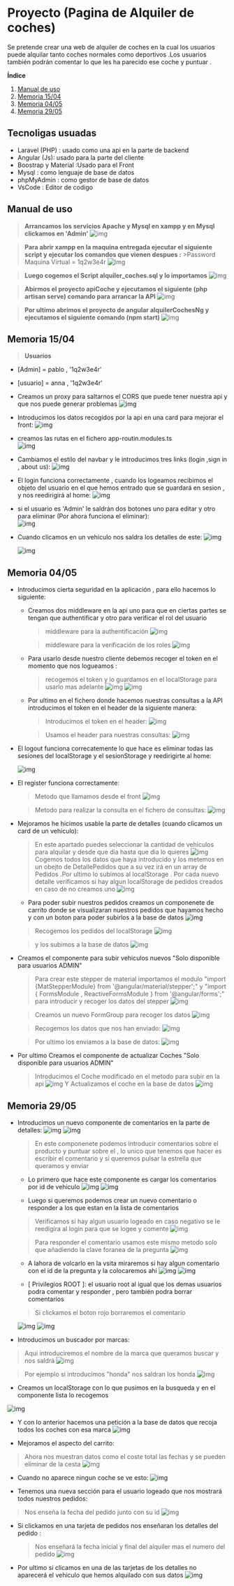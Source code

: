 # Proyecto (Pagina de Alquiler de coches)
Se pretende crear una web de alquiler de coches en la cual los usuarios puede alquilar tanto coches normales como deportivos .Los usuarios también podrán comentar lo que les ha parecido ese coche y puntuar .

**Índice**
1. [Manual de uso](#id1)
2. [Memoria 15/04](#id2)
3. [Memoria 04/05](#id3)
4. [Memoria 29/05](#id4)

## Tecnoligas usuadas

* Laravel (PHP) : usado como una api en  la parte de backend 
* Angular (Js): usado para la parte del cliente 
* Boostrap y Material :Usado para el Front
* Mysql : como lenguaje de base de datos
* phpMyAdmin : como gestor de base de datos
* VsCode : Editor de codigo

<div id='id1'/>

## Manual de uso

>**Arrancamos los servicios Apache y Mysql en xampp y en Mysql clickamos en 'Admin'**
![img](./images/01.PNG)
    
>**Para abrir xampp en la maquina entregada ejecutar el siguiente script y ejecutar los  comandos que vienen despues :**
    >Password Maquina Virtual = 1q2w3e4r
![img](./images/script.PNG)

>**Luego cogemos el Script alquiler_coches.sql y lo importamos**
![img](./images/02.PNG)

>**Abirmos el proyecto apiCoche y ejecutamos el siguiente (php artisan serve) comando para arrancar la API** 
![img](./images/03.PNG)

>**Por ultimo abrimos el proyecto de angular alquilerCochesNg y ejecutamos el siguiente comando (npm start)**
![img](./images/04.PNG)

<div id='id2'/>

## Memoria 15/04
>**Usuarios**
* [Admin] = pablo , '1q2w3e4r'
* [usuario] = anna , '1q2w3e4r'

* Creamos un proxy para saltarnos el CORS que puede tener nuestra api y que nos puede generar problemas
    ![img](./images/05.PNG)

* Introducimos los datos recogidos por la api en una card para mejorar el front:
    ![img](./images/06.PNG)

* creamos las rutas en el fichero app-routin.modules.ts   
    ![img](./images/08.PNG)

* Cambiamos el estilo del navbar y le introducimos tres links (login ,sign in , about us):
    ![img](./images/07.PNG)

* El login funciona correctamente , cuando los logeamos recibimos el objeto del usuario en el que hemos entrado  que se guardará en sesion  , y nos reedirigirá al home:
    ![img](./images/09.PNG)

* si el usuario es 'Admin' le saldrán dos botones uno para editar y otro para eliminar (Por ahora funciona el eliminar):   
    ![img](./images/10.PNG)   

* Cuando clicamos en un vehiculo nos saldra los detalles de este:
    ![img](./images/11.PNG) 

    ![img](./images/12.PNG)

<div id='id3'/>

## Memoria 04/05
* Introducimos cierta seguridad en la aplicación , para ello hacemos lo siguiente:
    * Creamos dos middleware en la api uno para que en ciertas partes se tengan que authentificar y otro  para verificar el rol del usuario
        > middleware para la authentificación
        ![img](./images/13.PNG)

        > middleware para la verificación de los roles
        ![img](./images/14.PNG)
    * Para usarlo desde nuestro cliente debemos recoger el token en el momento que nos logueamos :
        > recogemos el token y lo guardamos en el localStorage para usarlo mas adelante
        ![img](./images/15.PNG)
        ![img](./images/16.PNG)

    * Por ultimo en el fichero donde hacemos nuestras consultas a la API introducimos el token en el header de la siguiente manera:
        >Introducimos el token en el header:
        ![img](./images/17.PNG)
        
        >Usamos el header para nuestras consultas:
        ![img](./images/18.PNG)

* El logout funciona correcatemente lo que hace es eliminar todas las sesiones del localStorage y el sesionStorage y reedirigirte al home:

    ![img](./images/19.PNG)

* El register funciona correctamente:
    > Metodo que llamamos desde el front
    ![img](./images/20.PNG)

    > Metodo para realizar la consulta en el fichero de consultas:
    ![img](./images/21.PNG) 

* Mejoramos he hicimos usable la parte de detalles (cuando clicamos un card de un vehiculo):
    > En este apartado puedes seleccionar la cantidad de vehiculos para alquilar y desde que dia hasta que dia lo quieres
    ![img](./images/22.PNG)
    > Cogemos todos los datos que haya introducido y los metemos en un obejto de 
    > DetallePedidos que a su vez irá en un array de Pedidos .Por ultimo lo subimos al localStorage .
    > Por cada nuevo detalle verificamos si hay algun localStorage de pedidos creados en caso de no creamos uno
    ![img](./images/23.PNG)

    * Para poder subir nuestros pedidos creamos un componenete de carrito donde se visualizaran nuestros pedidos que hayamos hecho y con un boton para poder subirlos a la base de datos
    ![img](./images/24.PNG)

    > Recogemos los pedidos del localStorage 
    ![img](./images/25.PNG)

    > y los subimos a la base de datos
    ![img](./images/26.PNG)

* Creamos el componente para subir vehiculos nuevos "Solo disponible para usuarios ADMIN"
    >Para crear este stepper de material importamos el modulo "import {MatStepperModule} from '@angular/material/stepper';" y "import { FormsModule , ReactiveFormsModule  } from  '@angular/forms';" para introducir  y recoger los datos del stepper
    ![img](./images/27.PNG)

    >Creamos un nuevo FormGroup para recoger los datos
    ![img](./images/28.PNG)

    > Recogemos los datos que nos han enviado:
    ![img](./images/29.PNG)

    > Por ultimo los enviamos a la base de datos:
    ![img](./images/30.PNG)

* Por ultimo Creamos el componente de actualizar Coches "Solo disponible para usuarios ADMIN"
    >Introducimos el Coche modificado en el metodo para subir en la api
    ![img](./images/31.PNG)
    > Y Actualizamos el coche en la base de datos
    ![img](./images/32.PNG)

    
<div id='id4'/>

## Memoria 29/05

* Introducimos un nuevo componente de comentarios en la parte de detalles:
   ![img](./images/33.PNG) 
   ![img](./images/34.PNG)

  >En este componenete podemos introducir comentarios sobre el producto y puntuar sobre el
  > , lo unico que tenemos que hacer es escribir el comentario y si queremos pulsar la estrella que queramos y enviar

    * Lo primero que hace este componente es cargar los comentarios por id de vehiculo
    ![img](./images/35.PNG)
    ![img](./images/36.PNG)

    * Luego si queremos podemos crear un nuevo comentario o responder a los que estan en la lista de comentarios
    >Verificamos si hay algun usuario logeado en caso negativo se le reedigira al login para que se logee y comente
    ![img](./images/37.PNG)

    >Para responder el comentario usamos este mismo metodo solo que añadiendo la clave foranea de la pregunta
    ![img](./images/38.PNG)

    * A lahora de volcarlo en la vsita miraremos si hay algun comentario con el id de la pregunta y la colocaremos ahi
    ![img](./images/39.PNG)
    ![img](./images/40.PNG)

    * [ Privilegios ROOT ]: el usuario root al igual que los demas usuarios podra comentar y responder , pero también podra borrar comentarios
    >Si clickamos el boton rojo borraremos el comentario

    ![img](./images/41.PNG)
    ![img](./images/42.PNG)

* Introducimos un buscador por marcas:
>Aquí introduciremos el nombre de la marca que queramos buscar y nos saldrá
  ![img](./images/43.PNG)

  >Por ejemplo si introducimos "honda" nos saldran los honda
  ![img](./images/44.PNG)

   * Creamos un localStorage con lo que pusimos en la busqueda y en el componente lista lo recogemos

  ![img](./images/45.PNG)

   * Y con lo anterior hacemos una petición a la base de datos que recoja todos los coches con esa marca
  ![img](./images/46.PNG)

* Mejoramos el aspecto del carrito:
>Ahora nos muestran datos como el coste total las fechas y se pueden eliminar de la cesta
  ![img](./images/47.PNG)   

  * Cuando no aparece ningun coche se ve esto:
  ![img](./images/48.PNG)  

* Tenemos una nueva sección para el usuario logeado que nos mostrará todos nuestros pedidos:
>Nos enseña la fecha del pedido junto con su id
  ![img](./images/49.PNG)

  * Si clickamos en una tarjeta de pedidos nos enseñaran los detalles del pedido :
    >Nos enseñará la fecha inicial y final del alquiler mas el numero del pedido
  ![img](./images/50.PNG)

  * Por ultimo si clicamos en una de las tarjetas de los detalles no aparecerá el vehiculo que hemos alquilado con sus datos
  ![img](./images/51.PNG)                 






